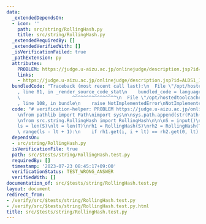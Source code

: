 ```yaml
---
data:
  _extendedDependsOn:
  - icon: ''
    path: src/string/RollingHash.py
    title: src/string/RollingHash.py
  _extendedRequiredBy: []
  _extendedVerifiedWith: []
  _isVerificationFailed: true
  _pathExtension: py
  attributes:
    PROBLEM: https://judge.u-aizu.ac.jp/onlinejudge/description.jsp?id=ALDS1_14_B&lang=ja
    links:
    - https://judge.u-aizu.ac.jp/onlinejudge/description.jsp?id=ALDS1_14_B&lang=ja
  bundledCode: "Traceback (most recent call last):\n  File \"/opt/hostedtoolcache/Python/3.11.4/x64/lib/python3.11/site-packages/onlinejudge_verify/documentation/build.py\"\
    , line 81, in _render_source_code_stat\n    bundled_code = language.bundle(\n\
    \                   ^^^^^^^^^^^^^^^^\n  File \"/opt/hostedtoolcache/Python/3.11.4/x64/lib/python3.11/site-packages/onlinejudge_verify/languages/python.py\"\
    , line 108, in bundle\n    raise NotImplementedError\nNotImplementedError\n"
  code: "# verification-helper: PROBLEM https://judge.u-aizu.ac.jp/onlinejudge/description.jsp?id=ALDS1_14_B&lang=ja\n\
    \nfrom pathlib import Path\nimport sys\n\nsys.path.append(str(Path(__file__).resolve().parent.parent.parent.parent))\n\
    \nfrom src.string.RollingHash import RollingHash\n\n\nS = input()\nT = input()\n\
    ls = len(S)\nlt = len(T)\nrh1 = RollingHash(S)\nrh2 = RollingHash(T)\nfor i in\
    \ range(ls - lt + 1):\n    if rh1.get(i, i + lt) == rh2.get(0, lt):\n        print(i)\n"
  dependsOn:
  - src/string/RollingHash.py
  isVerificationFile: true
  path: src/$tests/string/RollingHash.test.py
  requiredBy: []
  timestamp: '2023-07-23 08:45:17+09:00'
  verificationStatus: TEST_WRONG_ANSWER
  verifiedWith: []
documentation_of: src/$tests/string/RollingHash.test.py
layout: document
redirect_from:
- /verify/src/$tests/string/RollingHash.test.py
- /verify/src/$tests/string/RollingHash.test.py.html
title: src/$tests/string/RollingHash.test.py
---
```

